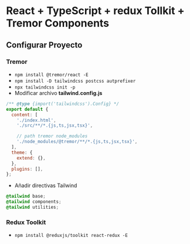 # React + TypeScript + redux Tollkit + Tremor Components

## Configurar Proyecto

### Tremor
- `npm install @tremor/react -E`
- `npm install -D tailwindcss postcss autprefixer`
- `npx tailwindcss init -p`
- Modificar archivo **tailwind.config.js**
```javascript
/** @type {import('tailwindcss').Config} */
export default {
  content: [
    './index.html',
    './src/**/*.{js,ts,jsx,tsx}',

    // path tremor node_modules
    './node_modules/@tremor/**/*.{js,ts,jsx,tsx}',
  ],
  theme: {
    extend: {},
  },
  plugins: [],
};
```
- Añadir directivas Tailwind
```css
@tailwind base;
@tailwind components;
@tailwind utilities;
```

### Redux Toolkit
- `npm install @reduxjs/toolkit react-redux -E`
